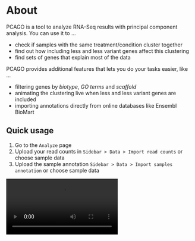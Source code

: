 # About

PCAGO is a tool to analyze RNA-Seq results with principal component analysis.
You can use it to ...

* check if samples with the same treatment/condition cluster together
* find out how including less and less variant genes affect this clustering
* find sets of genes that explain most of the data

PCAGO provides additional features that lets you do your tasks easier, like ...

* filtering genes by *biotype*, *GO terms* and *scaffold*
* animating the clustering live when less and less variant genes are included
* importing annotations directly from online databases like Ensembl BioMart


## Quick usage

1. Go to the `Analyze` page
2. Upload your read counts in `Sidebar > Data > Import read counts` or choose sample data
3. Upload the sample annotation `Sidebar > Data > Import samples annotation` or choose sample data

<div class="video-container">
<video controls>
  <source src="helppages/overview.webm" type="video/webm"/>
  Your browser does not support the video tag.
</video>
</div>
